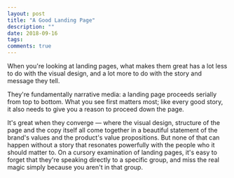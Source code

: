 ```yaml
---
layout: post
title: "A Good Landing Page"
description: ""
date: 2018-09-16
tags: 
comments: true
---
```


When you're looking at landing pages, what makes them great has a lot less to do with the visual design, and a lot more to do with the story and message they tell.


They're fundamentally narrative media: a landing page proceeds serially from top to bottom. What you see first matters most; like every good story, it also needs to give you a reason to proceed down the page.

It's great when they converge — where the visual design, structure of the page and the copy itself all come together in a beautiful statement of the brand's values and the product's value propositions. But none of that can happen without a story that resonates powerfully with the people who it should matter to. On a cursory examination of landing pages, it's easy to forget that they're speaking directly to a specific group, and miss the real magic simply because you aren't in that group.
